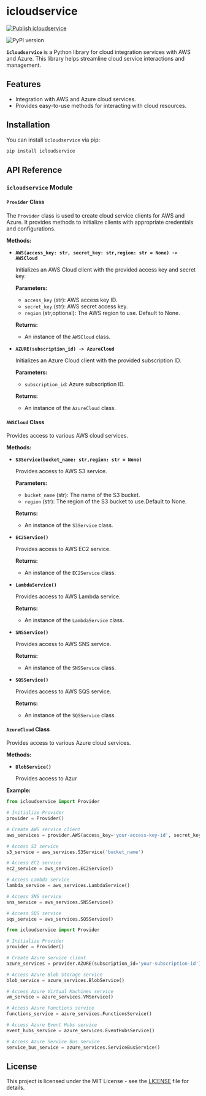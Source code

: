 # icloudservice

 [![Publish icloudservice](https://github.com/leonardogonzalolaura/workspace_icloudservice/actions/workflows/publish.yml/badge.svg)](https://github.com/leonardogonzalolaura/workspace_icloudservice/actions/workflows/publish.yml)
 
 ![PyPI version](https://img.shields.io/pypi/v/icloudservice.svg)


**`icloudservice`** is a Python library for cloud integration services with AWS and Azure. This library helps streamline cloud service interactions and management.

## Features

- Integration with AWS and Azure cloud services.
- Provides easy-to-use methods for interacting with cloud resources.

## Installation

You can install `icloudservice` via pip:

```bash
pip install icloudservice
```

## API Reference

### `icloudservice` Module

#### `Provider` Class

The `Provider` class is used to create cloud service clients for AWS and Azure. It provides methods to initialize clients with appropriate credentials and configurations.

**Methods:**

- **`AWS(access_key: str, secret_key: str,region: str = None) -> AWSCloud`**

  Initializes an AWS Cloud client with the provided access key and secret key.

  **Parameters:**
  - `access_key` (str): AWS access key ID.
  - `secret_key` (str): AWS secret access key.
  - `region` (str,optional): The AWS region to use. Default to None.

  **Returns:**
  - An instance of the `AWSCloud` class.

- **`AZURE(subscription_id) -> AzureCloud`**

  Initializes an Azure Cloud client with the provided subscription ID.

  **Parameters:**
  - `subscription_id`: Azure subscription ID.

  **Returns:**
  - An instance of the `AzureCloud` class.

#### `AWSCloud` Class

Provides access to various AWS cloud services.

**Methods:**

- **`S3Service(bucket_name: str,region: str = None)`**

  Provides access to AWS S3 service.

  **Parameters:**
  - `bucket_name` (str): The name of the S3 bucket.
  - `region` (str): The region of the S3 bucket to use.Default to None.

  **Returns:**
  - An instance of the `S3Service` class.

- **`EC2Service()`**

  Provides access to AWS EC2 service.

  **Returns:**
  - An instance of the `EC2Service` class.

- **`LambdaService()`**

  Provides access to AWS Lambda service.

  **Returns:**
  - An instance of the `LambdaService` class.

- **`SNSService()`**

  Provides access to AWS SNS service.

  **Returns:**
  - An instance of the `SNSService` class.

- **`SQSService()`**

  Provides access to AWS SQS service.

  **Returns:**
  - An instance of the `SQSService` class.

#### `AzureCloud` Class

Provides access to various Azure cloud services.

**Methods:**

- **`BlobService()`**

  Provides access to Azur


**Example:**

```python
from icloudservice import Provider

# Initialize Provider
provider = Provider()

# Create AWS service client
aws_services = provider.AWS(access_key='your-access-key-id', secret_key='your-secret-access-key')

# Access S3 service
s3_service = aws_services.S3Service('bucket_name')

# Access EC2 service
ec2_service = aws_services.EC2Service()

# Access Lambda service
lambda_service = aws_services.LambdaService()

# Access SNS service
sns_service = aws_services.SNSService()

# Access SQS service
sqs_service = aws_services.SQSService()

```
```python
from icloudservice import Provider

# Initialize Provider
provider = Provider()

# Create Azure service client
azure_services = provider.AZURE(subscription_id='your-subscription-id')

# Access Azure Blob Storage service
blob_service = azure_services.BlobService()

# Access Azure Virtual Machines service
vm_service = azure_services.VMService()

# Access Azure Functions service
functions_service = azure_services.FunctionsService()

# Access Azure Event Hubs service
event_hubs_service = azure_services.EventHubsService()

# Access Azure Service Bus service
service_bus_service = azure_services.ServiceBusService()
```


## License

This project is licensed under the MIT License - see the [LICENSE](LICENSE) file for details.

